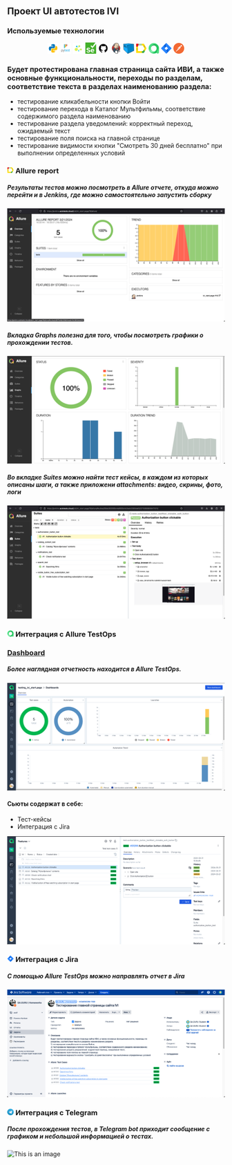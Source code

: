 ## Проект UI автотестов IVI


<!-- Технологии -->

### Используемые технологии
<p  align="center">
  <code><img width="5%" title="Python" src="images/python.png"></code>
  <code><img width="5%" title="Pytest" src="images/pytest.png"></code>
  <code><img width="5%" title="Selene" src="images/selene.png"></code>
  <code><img width="5%" title="Selenium" src="images/selenium.png"></code>
  <code><img width="5%" title="GitHub" src="images/github.png"></code>
  <code><img width="5%" title="Jenkins" src="images/jenkins.png"></code>
  <code><img width="5%" title="Selenoid" src="images/selenoid.png"></code>
  <code><img width="5%" title="Allure Report" src="images/allure_report.png"></code>
  <code><img width="5%" title="Allure TestOps" src="images/allure_testops.png"></code>
  <code><img width="5%" title="Jira" src="images/jira.png"></code>
  <code><img width="5%" title="Postman" src="images/postman.png"></code>
</p>


<!-- Тест кейсы -->

### Будет протестирована главная страница сайта ИВИ, а также основные функциональности, переходы по разделам, соответствие текста в разделах наименованию раздела:
* тестирование кликабельности кнопки Войти 
* тестирование перехода в Каталог Мультфильмы, соответствие содержимого раздела наименованию 
* тестирование раздела уведомлений: корректный переход, ожидаемый текст 
* тестирование поля поиска на главной странице
* тестирование видимости кнопки "Смотреть 30 дней бесплатно" при выполнении определенных условий



<!-- Allure report -->

### <img width="3%" title="Allure Report" src="images/allure_report.png"> Allure report

##### Результаты тестов можно посмотреть в Allure отчете, откуда можно перейти и в Jenkins, где можно самостоятельно запустить сборку
![This is an image](images/Allure_report_web.png)

##### Вкладка Graphs полезна для того, чтобы посмотреть графики о прохождении тестов.
![This is an image](images/Allure_graphs.png)

##### Во вкладке Suites можно найти тест кейсы, в каждом из которых описаны шаги, а также приложени attachments: видео, скрины, фото, логи
![This is an image](images/Allure_suites.png)


<!-- Allure TestOps -->

### <img width="3%" title="Allure TestOps" src="images/allure_testops.png"> Интеграция с Allure TestOps

### [Dashboard](https://allure.autotests.cloud/project/4138/dashboards)

##### Более наглядная отчетность находится в Allure TestOps.
![This is an image](images/Allure_testops_report.png)

#### Сьюты содержат в себе:
- Тест-кейсы
- Интеграция с Jira

![This is an image](images/Allure_testops_suites.png)


<!-- Jira -->

### <img width="3%" title="Jira" src="images/jira.png"> Интеграция с Jira
##### С помощью Allure TestOps можно направлять отчет в Jira

![This is an image](images/Jira_report.png)


<!-- Telegram -->

### <img width="3%" title="Telegram" src="images/tg.png"> Интеграция с Telegram
##### После прохождения тестов, в Telegram bot приходит сообщение с графиком и небольшой информацией о тестах.

![This is an image](images/tg_bot.png)
